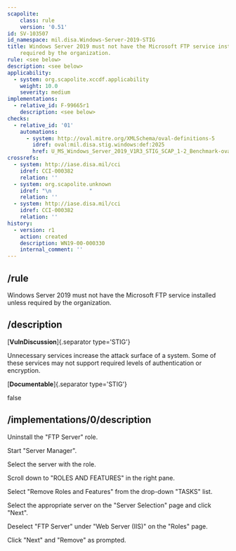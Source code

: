 ```yaml
---
scapolite:
    class: rule
    version: '0.51'
id: SV-103507
id_namespace: mil.disa.Windows-Server-2019-STIG
title: Windows Server 2019 must not have the Microsoft FTP service installed unless
    required by the organization.
rule: <see below>
description: <see below>
applicability:
  - system: org.scapolite.xccdf.applicability
    weight: 10.0
    severity: medium
implementations:
  - relative_id: F-99665r1
    description: <see below>
checks:
  - relative_id: '01'
    automations:
      - system: http://oval.mitre.org/XMLSchema/oval-definitions-5
        idref: oval:mil.disa.stig.windows:def:2025
        href: U_MS_Windows_Server_2019_V1R3_STIG_SCAP_1-2_Benchmark-oval.xml
crossrefs:
  - system: http://iase.disa.mil/cci
    idref: CCI-000382
    relation: ''
  - system: org.scapolite.unknown
    idref: "\n            "
    relation: ''
  - system: http://iase.disa.mil/cci
    idref: CCI-000382
    relation: ''
history:
  - version: r1
    action: created
    description: WN19-00-000330
    internal_comment: ''
---
```



## /rule

Windows Server 2019 must not have the Microsoft FTP service installed unless required by the organization.

## /description

[**VulnDiscussion**]{.separator type='STIG'}

Unnecessary services increase the attack surface of a system. Some of these services may not support required levels of authentication or encryption.

[**Documentable**]{.separator type='STIG'}

false

## /implementations/0/description

Uninstall the "FTP Server" role.

Start "Server Manager".

Select the server with the role.

Scroll down to "ROLES AND FEATURES" in the right pane.

Select "Remove Roles and Features" from the drop-down "TASKS" list.

Select the appropriate server on the "Server Selection" page and click "Next".

Deselect "FTP Server" under "Web Server (IIS)" on the "Roles" page.

Click "Next" and "Remove" as prompted.
